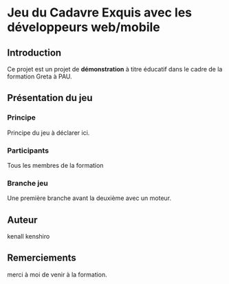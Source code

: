 # Jeu du Cadavre Exquis avec les développeurs web/mobile
## Introduction
Ce projet est un projet de **démonstration** à titre éducatif dans le cadre de la formation Greta à PAU.

## Présentation du jeu
### Principe
Principe du jeu à déclarer ici.

### Participants
Tous les membres de la formation

### Branche jeu
Une première branche avant la deuxième avec un moteur.

## Auteur
kenall kenshiro

## Remerciements
merci à moi de venir à la formation.
